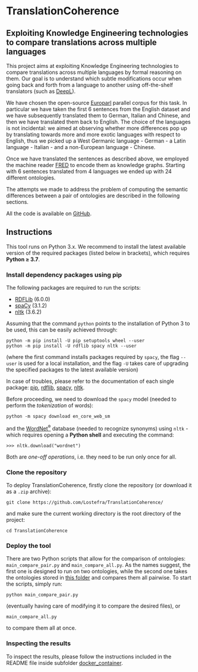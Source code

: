 # TranslationCoherence
## Exploiting Knowledge Engineering technologies to compare translations across multiple languages

This project aims at exploiting Knowledge Engineering technologies to compare translations across multiple languages by formal reasoning on them. Our goal is to understand which subtle modifications occur when going back and forth from a language to another using off-the-shelf translators (such as [DeepL](https://www.deepl.com/translator)).

We have chosen the open-source [Europarl](https://www.statmt.org/europarl/) parallel corpus for this task. In particular we have taken the first 6 sentences from the English dataset and we have subsequently translated them to German, Italian and Chinese, and then we have translated them back to English. The choice of the languages is not incidental: we aimed at observing whether more differences pop up by translating towards more and more exotic languages with respect to English, thus we picked up a West Germanic language - German - a Latin language - Italian - and a non-European language - Chinese.

Once we have translated the sentences as described above, we employed the machine reader [FRED](http://wit.istc.cnr.it/stlab-tools/fred/) to encode them as knowledge graphs. Starting with 6 sentences translated from 4 languages we ended up with 24 different ontologies.

The attempts we made to address the problem of computing the semantic differences between a pair of ontologies are described in the following sections.

All the code is available on [GitHub](https://github.com/Lostefra/TranslationCoherence/).

## Instructions
This tool runs on Python 3.x. We recommend to install the latest available version of the required packages (listed below in brackets), which requires **Python ≥ 3.7**.

### Install dependency packages using pip
The following packages are required to run the scripts:
- [RDFLib](https://rdflib.readthedocs.io/en/stable/) (6.0.0)
- [spaCy](https://spacy.io/) (3.1.2)
- [nltk](https://www.nltk.org/) (3.6.2)

Assuming that the command ```python``` points to the installation of Python 3 to be used, this can be easily achieved through:
```
python -m pip install -U pip setuptools wheel --user
python -m pip install -U rdflib spacy nltk --user
```
(where the first command installs packages required by ```spacy```, the flag ```--user``` is used for a local installation, and the flag ```-U``` takes care of upgrading the specified packages to the latest available version)

In case of troubles, please refer to the documentation of each single package: [pip](https://pip.pypa.io/en/stable/), [rdflib](https://rdflib.readthedocs.io/en/stable/gettingstarted.html), [spacy](https://spacy.io/usage), [nltk](https://www.nltk.org/install.html).

Before proceeding, we need to download the ```spacy``` model (needed to perform the *tokenization* of words):
```
python -m spacy download en_core_web_sm
```
and the [WordNet<sup>®</sup>](https://wordnet.princeton.edu/) database (needed to recognize synonyms) using ```nltk``` - which requires opening a **Python shell** and executing the command: 
```
>>> nltk.download("wordnet")
```
Both are _one-off operations_, i.e. they need to be run only once for all.

### Clone the repository
To deploy TranslationCoherence, firstly clone the repository (or download it as a ```.zip``` archive):
```
git clone https://github.com/Lostefra/TranslationCoherence/
```
and make sure the current working directory is the root directory of the project:
```
cd TranslationCoherence
```

### Deploy the tool
There are two Python scripts that allow for the comparison of ontologies: ```main_compare_pair.py``` and ```main_compare_all.py```.
As the names suggest, the first one is designed to run on two ontologies, while the second one takes the ontologies stored in [this folder](https://github.com/Lostefra/TranslationCoherence/tree/main/EuroParl/Paragraph1/turtle) and compares them all pairwise.
To start the scripts, simply run:
```
python main_compare_pair.py
```
(eventually having care of modifying it to compare the desired files), or
```
main_compare_all.py
```
to compare them all at once.

### Inspecting the results
To inspect the results, please follow the instructions included in the README file inside subfolder [docker_container](https://github.com/Lostefra/TranslationCoherence/tree/main/docker_container).

